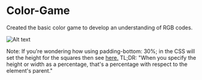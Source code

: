 # Color-Game

Created the basic color game to develop an understanding of RGB codes.

![Alt text](C:\Users\ausaf\Desktop\capture.png?raw=true "Title")



Note: If you're wondering how using padding-bottom: 30%; in the CSS will set the height for the squares then see <a href= "https://stackoverflow.com/questions/5657964/css-why-doesn-t-percentage-height-work/5658062#5658062">here.</a>
TL;DR: "When you specify the height or width as a percentage, that's a percentage with respect to the element's parent."
